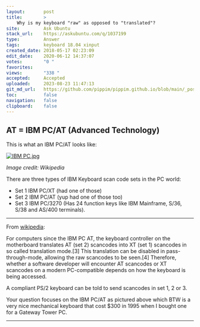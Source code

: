 ```yaml
---
layout:       post
title:        >
    Why is my keyboard "raw" as opposed to "translated"?
site:         Ask Ubuntu
stack_url:    https://askubuntu.com/q/1037199
type:         Answer
tags:         keyboard 18.04 xinput
created_date: 2018-05-17 02:23:09
edit_date:    2020-06-12 14:37:07
votes:        "0 "
favorites:    
views:        "338 "
accepted:     Accepted
uploaded:     2023-08-23 11:47:13
git_md_url:   https://github.com/pippim/pippim.github.io/blob/main/_posts/2018/2018-05-17-Why-is-my-keyboard-_raw_-as-opposed-to-_translated__.md
toc:          false
navigation:   false
clipboard:    false
---
```


## AT = IBM PC/AT (Advanced Technology)

This is what an IBM PC/AT looks like:

[![IBM PC.jpg][1]][1]

*Image credit: Wikipedia*

There are three types of IBM Keyboard scan code sets in the PC world:

- Set 1 IBM PC/XT (had one of those)
- Set 2 IBM PC/AT (yup had one of those too)
- Set 3 IBM PC/3270 (Has 24 function keys like IBM Mainframe, S/36, S/38 and AS/400 terminals).


----------


From [wikipedia][2]:

For computers since the IBM PC AT, the keyboard controller on the motherboard translates AT (set 2) scancodes into XT (set 1) scancodes in so called translation mode.[3] This translation can be disabled in pass-through-mode, allowing the raw scancodes to be seen.[4] Therefore, whether a software developer will encounter AT scancodes or XT scancodes on a modern PC-compatible depends on how the keyboard is being accessed.

A compliant PS/2 keyboard can be told to send scancodes in set 1, 2 or 3.

Your question focuses on the IBM PC/AT as pictured above which BTW is a very nice mechanical keyboard that cost $300 in 1995 when I bought one for a Gateway Tower PC.


----------


  [1]: https://i.stack.imgur.com/LhTUb.jpg
  [2]: https://en.wikipedia.org/wiki/Scancode
